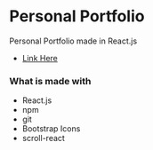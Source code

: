 # Personal Portfolio

Personal Portfolio made in React.js

- [Link Here](https://jameshan2002.github.io)

### What is made with
- React.js
- npm
- git
- Bootstrap Icons
- scroll-react
